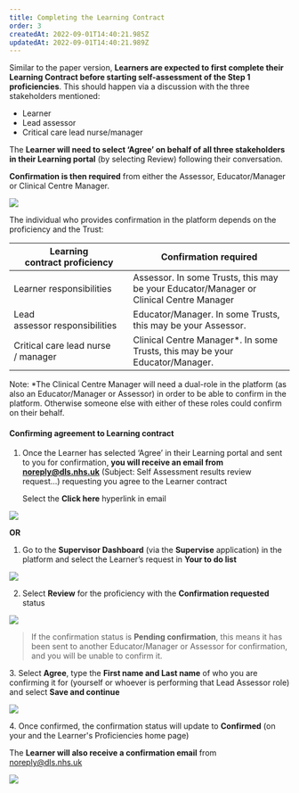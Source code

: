 ```yaml
---
title: Completing the Learning Contract
order: 3
createdAt: 2022-09-01T14:40:21.985Z
updatedAt: 2022-09-01T14:40:21.989Z
---
```

Similar to the paper version, **Learners are expected to first complete their Learning Contract before starting self-assessment of the Step 1 proficiencies**. This should happen via a discussion with the three stakeholders mentioned:​

* Learner​
* Lead assessor​
* Critical care lead nurse/manager ​

​The **Learner will need to select ‘Agree’ on behalf of all three stakeholders in their Learning portal** (by selecting Review) following their conversation.​

**Confirmation is then required** from either the Assessor, Educator/Manager or Clinical Centre Manager.​

![](/img/learning-contract_1.png)

The individual who provides confirmation in the platform depends on the proficiency and the Trust:​

| ​Learning contract proficiency​     | Confirmation required​                                                                  |
| ----------------------------------- | --------------------------------------------------------------------------------------- |
| ​Learner responsibilities​          | Assessor. In some Trusts, this may be your Educator/Manager or Clinical Centre Manager​ |
| Lead assessor responsibilities​     | Educator/Manager. In some Trusts, this may be your Assessor.​                           |
| Critical care lead nurse / manager​ | Clinical Centre Manager*. In some Trusts, this may be your Educator/Manager.​           |

Note: *The Clinical Centre Manager will need a dual-role in the platform (as also an Educator/Manager or Assessor) in order to be able to confirm in the platform. Otherwise someone else with either of these roles could confirm on their behalf.​

#### Confirming agreement to Learning contract

1. Once the Learner has selected ‘Agree’ in their Learning portal and sent to you for confirmation, **you will receive an email from noreply@dls.nhs.uk** (Subject: Self Assessment results review request...) requesting you agree to the Learner contract​ 

   Select the **Click here** hyperlink​ in email

![](/img/learning-contract_2.png)

**OR**

1. Go to the **Supervisor Dashboard** (via the **Supervise** application) in the platform and select the Learner’s request in **Your to do list** 

![](/img/learning-contract_3.png)

2. Select **Review** for the proficiency with the **Confirmation requested** status

![](/img/learning-contract_4.png)

> If the confirmation status is **Pending confirmation**, this means it has been sent to another Educator/Manager or Assessor for confirmation, and you will be unable to confirm it.

3﻿. Select **Agree**, type the **First name and Last name** of who you are confirming it for (yourself or whoever is performing that Lead Assessor role) and select **Save and continue**

![](/img/learning-contract_5.png)

4﻿. Once confirmed, the confirmation status will update to **Confirmed** (on your and the Learner's Proficiencies home page) 

The **Learner will also receive a confirmation email** from noreply@dls.nhs.uk

![](/img/learning-contract_6.png)
